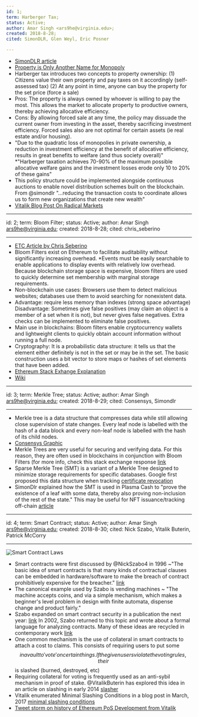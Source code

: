 ```yaml
---
id: 1;
term: Harberger Tax;
status: Active;
author: Amar Singh <ars9he@virginia.edu>; 
created: 2018-8-28;
cited: SimonDLR, Glen Weyl, Eric Posner 

---
```


* [SimonDLR article](https://medium.com/@simondlr/what-is-harberger-tax-where-does-the-blockchain-fit-in-1329046922c6)
* [Property is Only Another Name for Monopoly](https://academic.oup.com/jla/article/9/1/51/3572441)
* Harberger tax introduces two concepts to property ownership: (1) Citizens value their own property and pay taxes on it accordingly (self-assessed tax) (2) At any point in time, anyone can buy the property for the set price (force a sale)
* Pros: The property is always owned by whoever is willing to pay the most. This allows the market to allocate property to productive owners, thereby achieving allocative efficiency.
* Cons: By allowing forced sale at any time, the policy may dissuade the current owner from investing in the asset, thereby sacrificing investment efficiency. Forced sales also are not optimal for certain assets (ie real estate and/or housing).
* "Due to the quadratic loss of monopolies in private ownership, a reduction in investment efficiency at the benefit of allocative efficiency, results in great benefits to welfare (and thus society overall)"
*"Harberger taxation achieves 70-90% of the maximum possible allocative welfare gains and the investment losses erode only 10 to 20% of these gains"
* This policy structure could be implemented alongside continuous auctions to enable novel distribution schemes built on the blockchain. From @simondlr "...reducing the transaction costs to coordinate allows us to form new organizations that create new wealth"
* [Vitalik Blog Post On Radical Markets](https://vitalik.ca/general/2018/04/20/radical_markets.html)

---
id: 2;
term: Bloom Filter;
status: Active;
author: Amar Singh <ars9he@virginia.edu>; 
created: 2018-8-28;
cited: chris_seberino 

---

* [ETC Article by Chris Seberino](https://ethereumclassic.github.io/blog/2017-02-10-bloom-filters/)
* Bloom Filters exist on Ethereum to facilitate auditability without significantly increasing overhead.
*Events must be easily searchable to enable applications to display events with relatively low overhead. Because blockchain storage space is expensive, bloom filters are used to quickly determine set membership with marginal storage requirements.
* Non-blockchain use cases: Browsers use them to detect malicious websites; databases use them to avoid searching for nonexistent data.
* Advantage: require less memory than indexes (strong space advantage)
Disadvantage: Sometimes give false positives (may claim an object is a member of a set when it is not), but never gives false negatives. Extra checks can be implemented to eliminate false positives.
* Main use in blockchains: Bloom filters enable cryptocurrency wallets and lightweight clients to quickly obtain account information without running a full node.
* Cryptography: It is a probabilistic data structure: it tells us that the element either definitely is not in the set or may be in the set. The basic construction uses a bit vector to store maps or hashes of set elements that have been added.
* [Ethereum Stack Exhange Explanation](https://ethereum.stackexchange.com/questions/16117/proving-the-existence-of-logs-to-the-blockchain)
* [Wiki](https://en.wikipedia.org/wiki/Bloom_filter)

---
id: 3;
term: Merkle Tree;
status: Active;
author: Amar Singh <ars9he@virginia.edu>; 
created: 2018-8-29;
cited: Consensys, Simondlr 

---

* Merkle tree is a data structure that compresses data while still allowing close supervision of state changes. Every leaf node is labelled with the hash of a data block and every non-leaf node is labelled with the hash of its child nodes.
* [Consensys Graphic](https://t.co/OB8960Hzyt)
* Merkle Trees are very useful for securing and verifying data. For this reason, they are often used in blockchains in conjunction with Bloom Filters (for more info, check this stack exchange response [link](https://t.co/qOMNvakIb1)
* Sparse Merkle Tree (SMT) is a variant of a Merkle Tree designed to minimize storage requirements for specific databases. Google first proposed this data structure when tracking [certificate revocation](https://t.co/hdCv6C4Dpu)
* SimonDlr explained how the SMT is used in Plasma Cash to "prove the existence of a leaf with some data, thereby also proving non-inclusion of the rest of the state." This may be useful for NFT issuance/tracking off-chain [article](https://t.co/PzTH9JCAlO)

---
id: 4;
term: Smart Contract;
status: Active;
author: Amar Singh <ars9he@virginia.edu>; 
created: 2018-8-30;
cited: Nick Szabo, Vitalik Buterin, Patrick McCorry

---

![Smart Contract Laws](/assets/smartcontractlaw.ppg)
* Smart contracts were first discussed by @NickSzabo4  in 1996 ~"The basic idea of smart contracts is that many kinds of contractual clauses can be embedded in hardware/software to make the breach of contract prohibitively expensive for the breacher." [link](http://www.fon.hum.uva.nl/rob/Courses/InformationInSpeech/CDROM/Literature/LOTwinterschool2006/szabo.best.vwh.net/smart_contracts_2.html)
* The canonical example used by Szabo is vending machines ~ "The machine accepts coins, and via a simple mechanism, which makes a beginner's level problem in design with finite automata, dispense change and product fairly."
* Szabo expanded on smart contract security in a publication the next year: [link](http://www.fon.hum.uva.nl/rob/Courses/InformationInSpeech/CDROM/Literature/LOTwinterschool2006/szabo.best.vwh.net/smart_contracts_idea.html) In 2002, Szabo returned to this topic and wrote about a formal language for analyzing contracts. Many of these ideas are recycled in contemporary work [link](http://www.fon.hum.uva.nl/rob/Courses/InformationInSpeech/CDROM/Literature/LOTwinterschool2006/szabo.best.vwh.net/contractlanguage.html)
* One common mechanism is the use of collateral in smart contracts to attach a cost to claims. This consists of requiring users to put some $$ in a vault to 'vote' on certain things. If the given users violate the voting rules, their $$ is slashed (burned, destroyed, etc)
* Requiring collateral for voting is frequently used as an anti-sybil mechanism in proof of stake. @VitalikButerin has explored this idea in an article on slashing in early 2014 [slasher](https://blog.ethereum.org/2014/01/15/slasher-a-punitive-proof-of-stake-algorithm/)
* Vitalik enumerated Minimal Slashing Conditions in a blog post in March, 2017 [minimal slashing conditions](https://medium.com/@VitalikButerin/minimal-slashing-conditions-20f0b500fc6c)
* [Tweet storm on history of Ethereum PoS Development from Vitalik](https://twitter.com/VitalikButerin/status/1029900695925706753)